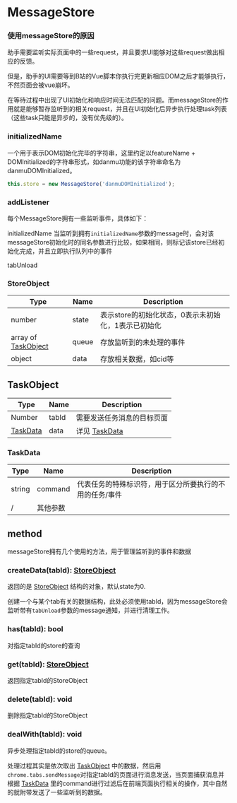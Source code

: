 # MessageStore

### 使用messageStore的原因

助手需要监听实际页面中的一些request，并且要求UI能够对这些request做出相应的反馈。

但是，助手的UI需要等到B站的Vue脚本你执行完更新相应DOM之后才能够执行，不然页面会被vue崩坏。

在等待过程中出现了UI初始化和响应时间无法匹配的问题。而messageStore的作用就是能够暂存监听到的相关request，并且在UI初始化后异步执行处理task列表（这些task只能是异步的，没有优先级的）。

### initializedName

一个用于表示DOM初始化完毕的字符串，这里约定以featureName + DOMInitialized的字符串形式，如danmu功能的该字符串命名为danmuDOMInitialized。

```javascript
this.store = new MessageStore('danmuDOMInitialized');
```

### addListener

每个MessageStore拥有一些监听事件，具体如下：

initializedName 当监听到拥有`initializedName`参数的message时，会对该messageStore初始化时的同名参数进行比较，如果相同，则标记该store已经初始化完成，并且立即执行队列中的事件

tabUnload

### StoreObject

| Type                               | Name  | Description                                         |
| ---------------------------------- | ----- | --------------------------------------------------- |
| number                             | state | 表示store的初始化状态，0表示未初始化，1表示已初始化 |
| array of [TaskObject](#TaskObject) | queue | 存放监听到的未处理的事件                            |
| object                             | data  | 存放相关数据，如cid等                               |



## TaskObject

| Type                  | Name  | Description                |
| --------------------- | ----- | -------------------------- |
| Number                | tabId | 需要发送任务消息的目标页面 |
| [TaskData](#taskData) | data  | 详见 [TaskData](#TaskData) |

### TaskData

| Type   | Name     | Description                                             |
| ------ | -------- | ------------------------------------------------------- |
| string | command  | 代表任务的特殊标识符，用于区分所要执行的不用的任务/事件 |
| /      | 其他参数 |                                                         |



## method

messageStore拥有几个使用的方法，用于管理监听到的事件和数据

### createData(tabId): [StoreObject](#StoreObject)

返回的是 [StoreObject](#StoreObject) 结构的对象，默认state为0.

创建一个与某个tab有关的数据结构，此处必须使用tabId，因为messageStore会监听带有`tabUnload`参数的message通知，并进行清理工作。

### has(tabId): bool

对指定tabId的store的查询

### get(tabId): [StoreObject](#StoreObject)

返回指定tabId的StoreObject

### delete(tabId): void

删除指定tabId的StoreObject

### dealWith(tabId): void

异步处理指定tabId的store的queue。

处理过程其实是依次取出 [TaskObject](#TaskObject) 中的数据，然后用`chrome.tabs.sendMessage`对指定tabId的页面进行消息发送，当页面捕获消息并根据 [TaskData](#TaskData) 里的command进行过滤后在前端页面执行相关的操作，其中自然的就附带发送了一些监听到的数据。
